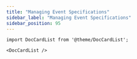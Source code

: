 ```yaml
---
title: "Managing Event Specifications"
sidebar_label: "Managing Event Specifications"
sidebar_position: 95
---
```


```mdx-code-block
import DocCardList from '@theme/DocCardList';

<DocCardList />
```